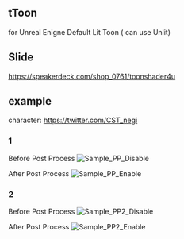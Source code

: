 ## tToon
for Unreal Enigne
Default Lit Toon ( can use Unlit)

## Slide
https://speakerdeck.com/shop_0761/toonshader4u

## example

character: https://twitter.com/CST_negi

### 1
Before Post Process 
![Sample_PP_Disable](https://user-images.githubusercontent.com/25533884/58748234-81e6ae00-84b0-11e9-859b-aa78092bde7b.png)

After Post Process
![Sample_PP_Enable](https://user-images.githubusercontent.com/25533884/58748238-8f039d00-84b0-11e9-92b5-b456e9e6ea20.png)

### 2
Before Post Process
![Sample_PP2_Disable](https://user-images.githubusercontent.com/25533884/58748247-b78b9700-84b0-11e9-9c04-e5d868daf248.png)

After Post Process
![Sample_PP2_Enable](https://user-images.githubusercontent.com/25533884/58748249-bf4b3b80-84b0-11e9-8eb1-81afc92f5f34.png)
